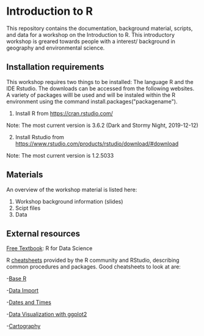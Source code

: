 # Introduction to R

This repository contains the documentation, background material, scripts, and data for a workshop on the Introduction to R. This introductory workshop is greared towards people with a interest/ background in geography and environmental science.

## Installation requirements

This workshop requires two things to be installed: The language R and the IDE Rstudio. The downloads can be accessed from the following websites. A variety of packages willl be used and will be instaled within the R environment using the command install.packages("packagename").

1. Install R from https://cran.rstudio.com/
 
Note: The most current version is 3.6.2 (Dark and Stormy Night, 2019-12-12)

2. Install Rstudio from https://www.rstudio.com/products/rstudio/download/#download

Note: The most current version is 1.2.5033

## Materials 

An overview of the workshop material is listed here:

1. Workshop background information (slides)
2. Scipt files
3. Data

## External resources

[Free Textbook](https://r4ds.had.co.nz/transform.html): R for Data Science 


R [cheatsheets](https://rstudio.com/resources/cheatsheets/) provided by the R community and RStudio, describing common procedures and packages. Good cheatsheets to look at are: 

-[Base R](http://github.com/rstudio/cheatsheets/raw/master/base-r.pdf)

-[Data Import](https://github.com/rstudio/cheatsheets/raw/master/data-import.pdf)

-[Dates and Times](https://github.com/rstudio/cheatsheets/raw/master/lubridate.pdf)

-[Data Visualization with ggplot2](https://github.com/rstudio/cheatsheets/raw/master/data-visualization-2.1.pdf)

-[Cartography](https://github.com/rstudio/cheatsheets/raw/master/cartography.pdf)





